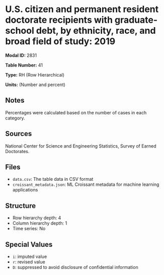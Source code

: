 # U.S. citizen and permanent resident doctorate recipients with graduate-school debt, by ethnicity, race, and broad field of study: 2019

**Modal ID:** 2831

**Table Number:** 41

**Type:** RH (Row Hierarchical)

**Units:** (Number and percent)

## Notes

Percentages were calculated based on the number of cases in each category.

## Sources

National Center for Science and Engineering Statistics, Survey of Earned Doctorates.

## Files

- `data.csv`: The table data in CSV format
- `croissant_metadata.json`: ML Croissant metadata for machine learning applications

## Structure

- Row hierarchy depth: 4
- Column hierarchy depth: 1
- Time series: No

## Special Values

- `i`: imputed value
- `r`: revised value
- `D`: suppressed to avoid disclosure of confidential information
